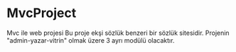 # MvcProject
Mvc ile web projesi
Bu proje ekşi sözlük benzeri bir sözlük sitesidir.
Projenin "admin-yazar-vitrin" olmak üzere 3 ayrı modülü olacaktır.
